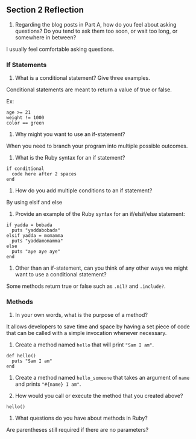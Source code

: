 ## Section 2 Reflection

1. Regarding the blog posts in Part A, how do you feel about asking questions? Do you tend to ask them too soon, or wait too long, or somewhere in between?

I usually feel comfortable asking questions.

### If Statements

1. What is a conditional statement? Give three examples.

Conditional statements are meant to return a value of true or false.

Ex:
```
age >= 21
weight != 1000
color == green
```

1. Why might you want to use an if-statement?

When you need to branch your program into multiple possible outcomes.

1. What is the Ruby syntax for an if statement?

```
if conditional
  code here after 2 spaces
end
```

1. How do you add multiple conditions to an if statement?

By using elsif and else

1. Provide an example of the Ruby syntax for an if/elsif/else statement:

```
if yadda = bobada
  puts "yaddabobada"
elsif yadda = momamma
  puts "yaddamomamma"
else
  puts "aye aye aye"
end
```

1. Other than an if-statement, can you think of any other ways we might want to use a conditional statement?

Some methods return true or false such as `.nil?` and `.include?`.

### Methods

1. In your own words, what is the purpose of a method?

It allows developers to save time and space by having a set piece of code that can be called with a simple invocation whenever necessary.

1. Create a method named `hello` that will print `"Sam I am"`.

```
def hello()
  puts "Sam I am"
end
```

1. Create a method named `hello_someone` that takes an argument of `name` and prints `"#{name} I am"`.

1. How would you call or execute the method that you created above?

`hello()`

1. What questions do you have about methods in Ruby?

Are parentheses still required if there are no parameters?
